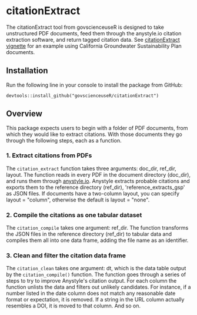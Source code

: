 # citationExtract

The citationExtract tool from govscienceuseR is designed to take unstructured PDF documents, feed them through the anystyle.io citation extraction software, and return tagged citation data. See [citationExtract vignette](http://htmlpreview.github.io/?https://github.com/govscienceuseR/citationExtract/blob/master/vignettes/sgma.html) for an example using California Groundwater Sustainability Plan documents.

## Installation  

Run the following line in your console to install the package from GitHub:  
```
devtools::install_github("govscienceuseR/citationExtract")
```

## Overview  

This package expects users to begin with a folder of PDF documents, from which they would like to extract citations. With those documents they go through the following steps, each as a function.  

### 1. Extract citations from PDFs  

The `citation_extract` function takes three arguments: doc_dir, ref_dir, layout. The function reads in every PDF in the document directory (doc_dir), and runs them through [anystyle.io](https://anystyle.io/). Anystyle extracts probable citations and exports them to the reference directory (ref_dir), 'reference_extracts_gsp' as JSON files. If documents have a two-column layout, you can specify layout = "column", otherwise the default is layout = "none".  

### 2. Compile the citations as one tabular dataset  

The `citation_compile` takes one argument: ref_dir. The function transforms the JSON files in the reference directory (ref_dir) to tabular data and compiles them all into one data frame, adding the file name as an identifier.    

### 3. Clean and filter the citation data frame    

The `citation_clean` takes one argument: dt, which is the data table output by the `citation_compile()` function. The function goes through a series of steps to try to improve Anystyle's citation output. For each column the function unlists the data and filters out unlikely candidates. For instance, if a number listed in the date column does not match any reasonable date format or expectation, it is removed. If a string in the URL column actually resembles a DOI, it is moved to that column. And so on.  



